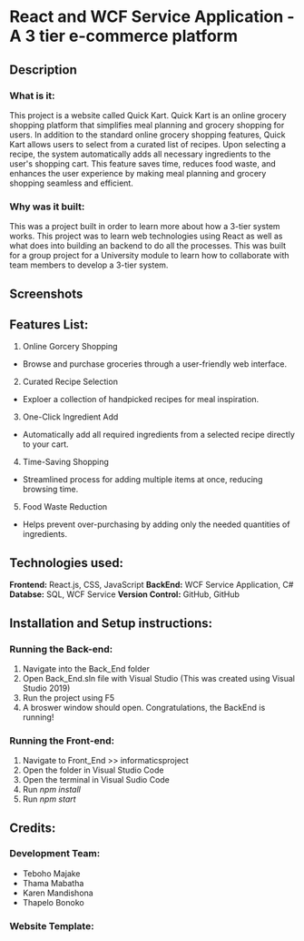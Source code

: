 # React and WCF Service Application - A 3 tier e-commerce platform

## Description
### What is it:
This project is a website called Quick Kart.
Quick Kart is an online grocery shopping platform that simplifies meal 
planning and grocery shopping for users. In addition to the standard online 
grocery shopping features, Quick Kart allows users to select from a curated list 
of recipes. Upon selecting a recipe, the system automatically adds all necessary 
ingredients to the user's shopping cart. This feature saves time, reduces food 
waste, and enhances the user experience by making meal planning and grocery 
shopping seamless and efficient.

### Why was it built:
This was a project built in order to learn more about how a 3-tier system works. 
This project was to learn web technologies using React as well as what does into 
building an backend to do all the processes.
This was built for a group project for a University module to learn how to collaborate
with team members to develop a 3-tier system.

## Screenshots


## Features List:
1. Online Gorcery Shopping
  - Browse and purchase groceries through a user-friendly web interface.
2. Curated Recipe Selection
  - Exploer a collection of handpicked recipes for meal inspiration.
3. One-Click Ingredient Add
  - Automatically add all required ingredients from a selected recipe directly to your cart.
4. Time-Saving Shopping 
  - Streamlined process for adding multiple items at once, reducing browsing time.
5. Food Waste Reduction 
  - Helps prevent over-purchasing by adding only the needed quantities of ingredients.
  
## Technologies used:
**Frontend:** React.js, CSS, JavaScript
**BackEnd:** WCF Service Application, C#
**Databse:** SQL, WCF Service
**Version Control:** GitHub, GitHub

## Installation and Setup instructions:

### Running the Back-end:
1. Navigate into the Back_End folder
2. Open Back_End.sln file with Visual Studio (This was created using Visual Studio 2019)
3. Run the project using F5
4. A broswer window should open. Congratulations, the BackEnd is running!

### Running the Front-end:
1. Navigate to Front_End >> informaticsproject
2. Open the folder in Visual Studio Code
3. Open the terminal in Visual Sudio Code
4. Run *npm install*
5. Run *npm start*

## Credits:

### Development Team:
  - Teboho Majake
  - Thama Mabatha
  - Karen Mandishona
  - Thapelo Bonoko
  
### Website Template:
  